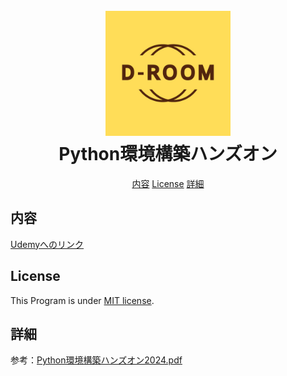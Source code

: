 <h1 align="center">
  <br>
  <img src="img/01_logo/LOGO_D-ROOM.jpg" alt="D-ROOM_LOGO" width="200">
  <br>
  Python環境構築ハンズオン
  <br>
</h1>

<p align="center">
  <a href="#内容">内容</a>
  <a href="#License">License</a>
  <a href="#詳細">詳細</a>
</p>



## 内容
[Udemyへのリンク](https://www.udemy.com/user/toyotazi-dong-che-zhu-shi-hui-she-d-room/)

## License
This Program is under [MIT license](https://en.wikipedia.org/wiki/MIT_License).

## 詳細
参考：[Python環境構築ハンズオン2024.pdf](./Python環境構築ハンズオン2024.pdf)
